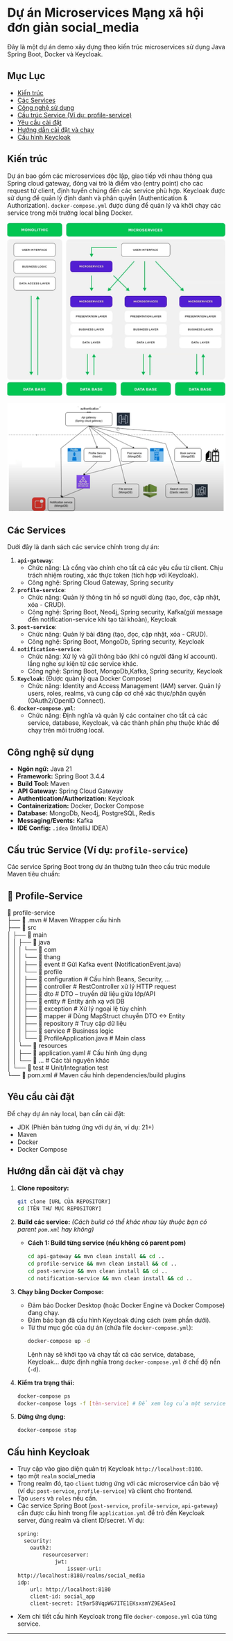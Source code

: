 # Dự án Microservices Mạng xã hội đơn giản social_media

Đây là một dự án demo xây dựng theo kiến trúc microservices sử dụng Java Spring Boot, Docker và Keycloak.

## Mục Lục

- [Kiến trúc](#kiến-trúc)
- [Các Services](#các-services)
- [Công nghệ sử dụng](#công-nghệ-sử-dụng)
- [Cấu trúc Service (Ví dụ: profile-service)](#cấu-trúc-service-ví-dụ-profile-service)
- [Yêu cầu cài đặt](#yêu-cầu-cài-đặt)
- [Hướng dẫn cài đặt và chạy](#hướng-dẫn-cài-đặt-và-chạy)
- [Cấu hình Keycloak](#cấu-hình-keycloak)

## Kiến trúc

Dự án bao gồm các microservices độc lập, giao tiếp với nhau thông qua Spring cloud gateway, đóng vai trò là điểm vào (entry point) cho các request từ client, định tuyến chúng đến các service phù hợp. Keycloak được sử dụng để quản lý định danh và phân quyền (Authentication & Authorization). `docker-compose.yml` được dùng để quản lý và khởi chạy các service trong môi trường local bằng Docker.

![Sơ đồ kiến trúc tổng quan](images/microservicesArchitecture.png)


![img.png](images/img.png)

## Các Services

Dưới đây là danh sách các service chính trong dự án:

1.  **`api-gateway`**:
    *   Chức năng: Là cổng vào chính cho tất cả các yêu cầu từ client. Chịu trách nhiệm routing, xác thực token (tích hợp với Keycloak).
    *   Công nghệ: Spring Cloud Gateway, Spring security
2.  **`profile-service`**:
    *   Chức năng: Quản lý thông tin hồ sơ người dùng (tạo, đọc, cập nhật, xóa - CRUD).
    *   Công nghệ: Spring Boot, Neo4j, Spring security, Kafka(gửi message đến notification-service khi tạo tài khoản), Keycloak
3.  **`post-service`**:
    *   Chức năng: Quản lý bài đăng (tạo, đọc, cập nhật, xóa - CRUD).
    *   Công nghệ: Spring Boot, MongoDb, Spring security, Keycloak
4.  **`notification-service`**:
    *   Chức năng: Xử lý và gửi thông báo (khi có người đăng kí account). lắng nghe sự kiện từ các service khác.
    *   Công nghệ: Spring Boot, MongoDb,Kafka, Spring security, Keycloak
5.  **`Keycloak`**: (Được quản lý qua Docker Compose)
    *   Chức năng: Identity and Access Management (IAM) server. Quản lý users, roles, realms, và cung cấp cơ chế xác thực/phân quyền (OAuth2/OpenID Connect).
6.  **`docker-compose.yml`**:
    *   Chức năng: Định nghĩa và quản lý các container cho tất cả các service, database, Keycloak, và các thành phần phụ thuộc khác để chạy trên môi trường local.

## Công nghệ sử dụng

*   **Ngôn ngữ:** Java 21
*   **Framework:** Spring Boot 3.4.4
*   **Build Tool:** Maven
*   **API Gateway:** Spring Cloud Gateway
*   **Authentication/Authorization:** Keycloak
*   **Containerization:** Docker, Docker Compose
*   **Database:** MongoDb, Neo4j, PostgreSQL, Redis
*   **Messaging/Events:** Kafka
*   **IDE Config:** `.idea` (IntelliJ IDEA)

## Cấu trúc Service (Ví dụ: `profile-service`)

Các service Spring Boot trong dự án thường tuân theo cấu trúc module Maven tiêu chuẩn:

## 🧩 Profile-Service

📁 profile-service  
├── 📁 .mvn                # Maven Wrapper cấu hình  
├── 📁 src  
│   ├── 📁 main  
│   │   ├── 📁 java  
│   │   │   └── 📁 com  
│   │   │       └── 📁 thang  
│   │   │           ├── 📁 event          # Gửi Kafka event (NotificationEvent.java)  
│   │   │           └── 📁 profile  
│   │   │               ├── 📁 configuration  # Cấu hình Beans, Security, ...  
│   │   │               ├── 📁 controller     # RestController xử lý HTTP request  
│   │   │               ├── 📁 dto            # DTO – truyền dữ liệu giữa lớp/API  
│   │   │               ├── 📁 entity         # Entity ánh xạ với DB  
│   │   │               ├── 📁 exception      # Xử lý ngoại lệ tùy chỉnh  
│   │   │               ├── 📁 mapper         # Dùng MapStruct chuyển DTO <-> Entity  
│   │   │               ├── 📁 repository     # Truy cập dữ liệu  
│   │   │               ├── 📁 service        # Business logic  
│   │   │               └── 📄 ProfileApplication.java  # Main class  
│   │   └── 📁 resources  
│   │       ├── 📄 application.yaml          # Cấu hình ứng dụng  
│   │       └── 📄 ...                        # Các tài nguyên khác  
│   └── 📁 test          # Unit/Integration test  
└── 📄 pom.xml           # Maven cấu hình dependencies/build plugins




## Yêu cầu cài đặt
Để chạy dự án này local, bạn cần cài đặt:

*   JDK (Phiên bản tương ứng với dự án, ví dụ: 21+)
*   Maven
*   Docker
*   Docker Compose

## Hướng dẫn cài đặt và chạy

1.  **Clone repository:**
    ```bash
    git clone [URL CỦA REPOSITORY]
    cd [TÊN THƯ MỤC REPOSITORY]
    ```

2.  **Build các service:**
    *(Cách build có thể khác nhau tùy thuộc bạn có parent `pom.xml` hay không)*
    *   **Cách 1: Build từng service (nếu không có parent pom)**
        ```bash
        cd api-gateway && mvn clean install && cd ..
        cd profile-service && mvn clean install && cd ..
        cd post-service && mvn clean install && cd ..
        cd notification-service && mvn clean install && cd ..
        ```
3.  **Chạy bằng Docker Compose:**
    *   Đảm bảo Docker Desktop (hoặc Docker Engine và Docker Compose) đang chạy.
    *   Đảm bảo bạn đã cấu hình Keycloak đúng cách (xem phần dưới).
    *   Từ thư mục gốc của dự án (chứa file `docker-compose.yml`):
        ```bash
        docker-compose up -d
        ```
        Lệnh này sẽ khởi tạo và chạy tất cả các service, database, Keycloak... được định nghĩa trong `docker-compose.yml` ở chế độ nền (`-d`).

4.  **Kiểm tra trạng thái:**
    ```bash
    docker-compose ps
    docker-compose logs -f [tên-service] # Để xem log của một service cụ thể
    ```

5.  **Dừng ứng dụng:**
    ```bash
    docker-compose stop
    ```

## Cấu hình Keycloak
*   Truy cập vào giao diện quản trị Keycloak `http://localhost:8180`.
*   tạo một `realm` social_media
*   Trong realm đó, tạo `client` tương ứng với các microservice cần bảo vệ (ví dụ: `post-service`, `profile-service`) và client cho frontend.
*   Tạo `users` và `roles` nếu cần.
*   Các service Spring Boot (`post-service`, `profile-service`, `api-gateway`) cần được cấu hình trong file `application.yml` để trỏ đến Keycloak server, đúng realm và client ID/secret. Ví dụ:
    ```properties
    spring:
      security:
        oauth2:
            resourceserver:
                jwt:
                    issuer-uri: http://localhost:8180/realms/social_media
    idp:
        url: http://localhost:8180
        client-id: social_app
        client-secret: It9ar58VqpWG7ITE1EKsxsmYZ9EASeoI
    ```
*   Xem chi tiết cấu hình Keycloak trong file `docker-compose.yml` của từng service.

---